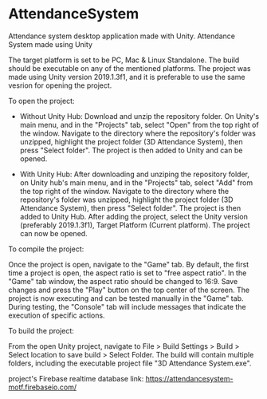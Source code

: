 # AttendanceSystem
Attendance system desktop application made with Unity.
Attendance System made using Unity

The target platform is set to be PC, Mac & Linux Standalone. The build should be executable on any of the mentioned platforms. 
The project was made using Unity version 2019.1.3f1, and it is preferable to use the same vesrion for opening the project.

To open the project: 

- Without Unity Hub: Download and unzip the repository folder. On Unity's main menu, and in the "Projects" tab, select "Open" from the top right of the window. Navigate to the directory where the repository's folder was unzipped, highlight the project folder (3D Attendance System), then press "Select folder". The project is then added to Unity and can be opened. 

- With Unity Hub: After downloading and unziping the repository folder, on Unity hub's main menu, and in the "Projects" tab, select "Add" from the top right of the window. Navigate to the directory where the repository's folder was unzipped, highlight the project folder (3D Attendance System), then press "Select folder". The project is then added to Unity Hub. After adding the project, select the Unity version (preferably 2019.1.3f1), Target Platform (Current platform). The project can now be opened. 

To compile the project:

Once the project is open, navigate to the "Game" tab. By default, the first time a project is open, the aspect ratio is set to "free aspect ratio". In the "Game" tab window, the aspect ratio should be changed to 16:9. Save changes and press the "Play" button on the top center of the screen. The project is now executing and can be tested manually in the "Game" tab. During testing, the "Console" tab will include messages that indicate the execution of specific actions. 

To build the project:

From the open Unity project, navigate to File > Build Settings > Build > Select location to save build > Select Folder. The build will contain multiple folders, including the executable project file "3D Attendance System.exe". 

project's Firebase realtime database link: https://attendancesystem-motf.firebaseio.com/

